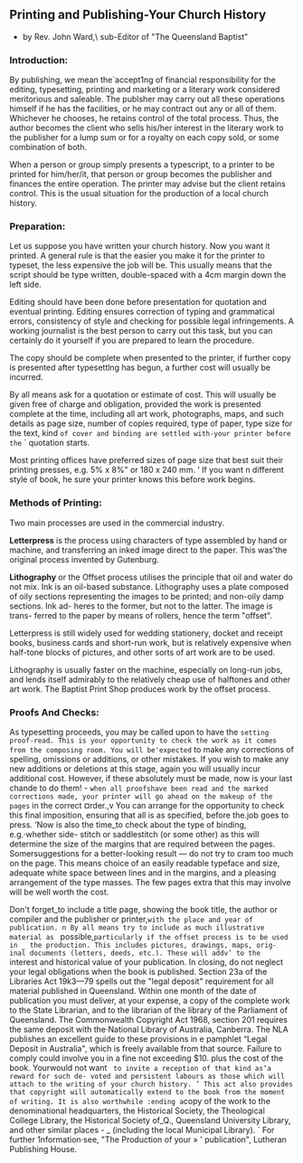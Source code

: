 ## Printing and Publishing-Your Church History
- by Rev. John Ward,\\
 sub-Editor of "The Queensland Baptist"
 
### Introduction:

By publishing, we mean the`accept1ng of financial responsibility
for the editing, typesetting, printing and marketing or a
literary work considered meritorious and saleable. The publsher 
may carry out all these operations himself if he has
the facilities, or he may contract out any or all of them.
Whichever he chooses, he retains control of the total process.
Thus, the author becomes the client who sells his/her interest
in the literary work to the publisher for a lump sum or for
a royalty on each copy sold, or some combination of both.

When a person or group simply presents a typescript, to a
printer to be printed for him/her/it, that person or group
becomes the publisher and finances the entire operation.
The printer may advise but the client retains control. This
is the usual situation for the production of a local church
history.

### Preparation:

Let us suppose you have written your church history. Now you 
want it printed. A general rule is that the easier you make
it for the printer to typeset, the less expensive the job
will be. This usually means that the script should be type
written, double-spaced with a 4cm margin down the left side.

Editing should have been done before presentation for quotation
and eventual printing. Editing ensures correction of typing
and grammatical errors, consistency of style and checking for
possible legal infringements. A working journalist is the best
person to carry out this task, but you can certainly do it yourself 
if you are prepared to learn the procedure.

The copy should be complete when presented to the printer, if
further copy is presented after typesettlng has begun, a further
cost will usually be incurred.

By all means ask for a quotation or estimate of cost. This 
will usually be given free of charge and obligation, provided
the work is presented complete at the time, including all art
work, photographs, maps, and such details as page size, number
of copies required, type of paper, type size for the text, kind `
of cover and binding are settled with-your printer before the ` `
quotation starts.

Most printing offices have preferred sizes of page size that
best suit their printing presses, e.g. 5% x 8%" or 180 x 240 mm. ‘
If you want n different style of book, he sure your printer
knows this before work begins.

### Methods of Printing:

Two main processes are used in the commercial industry.

**Letterpress** is the process using characters of type assembled
by hand or machine, and transferring an inked image direct
to the paper. This was’the original process invented by
Gutenburg.

**Lithography** or the Offset process utilises the principle that
oil and water do not mix. Ink is an oil-based substance.
Lithography uses a plate composed of oily sections representing
the images to be printed; and non-oily damp sections. Ink ad-
heres to the former, but not to the latter. The image is trans-
ferred to the paper by means of rollers, hence the term "offset".

Letterpress is still widely used for wedding stationery, docket
and receipt books, business cards and short-run work, but is
relatively expensive when half-tone blocks of pictures, and other
sorts of art work are to be used.

Lithography is usually faster on the machine, especially on
long-run jobs, and lends itself admirably to the relatively
cheap use of halftones and other art work. The Baptist Print
Shop produces work by the offset process.

### Proofs And Checks:

As typesetting proceeds, you may be called upon to have the `
setting proof-read. This is your opportunity to check the
work as it comes from the composing room. You will be'expected `
to make any corrections of spelling, omissions or additions,
or other mistakes. If you wish to make any new additions or
deletions at this stage, again you will usually incur
additional cost. However, if these absolutely must be made,
now is your last chande to do them! - `
when all proofshave been read and the marked corrections
made, your printer will go ahead on the makeup of the pages `
in the correct ¤rder.,v You can arrange for the opportunity
to check this final imposition, ensuring that all is as
specified, before the.job goes to press. ’Now is also the
time_to check about the type of binding, e.g.·whether side-
stitch or saddlestitch (or some other) as this will determine
the size of the margins that are required between the pages.
Somersuggestions for a better-looking result — do not try
to cram too much on the page. This means choice of an easily
readable typeface and size, adequate white space between lines
and in the margins, and a pleasing arrangement of the type
masses. The few pages extra that this may involve will be
well worth the cost.

Don't forget_to include a title page, showing the book title,
the author or compiler and the publisher or printer,`with
the place and year of publication. n
By all means try to include as much illustrative material as
` possible,`particularly if the offset process is to be used in
_ the production. This includes pictures, drawings, maps, orig-
inal documents (letters, deeds, etc.). These will addv’ to the `
interest and historical value of your publication.
In closing, do not neglect your legal obligations when the
book is published. Section 23a of the Libraries Act 19k3—79
spells out the "legal deposit" requirement for all material
published in Queensland. Within one month of the date of
publication you must deliver, at your expense, a copy of the
complete work to the State Librarian, and to the librarian of
the library of the Parliament of Queensland. The Commonwealth
Copyright Act 1968, section 201 requires the same deposit with
the·National Library of Australia, Canberra. The NLA publishes
an excellent guide to these provisions in e pamphlet “Legal
Deposit in Australia", which is freely available from that
source. Failure to comply could involve you in a fine not
exceeding $10. plus the cost of the book. Yourwould not want `
to invite a reception of that kind as‘a reward for such de-
voted and persistent labours as those which will attach to
the writing of your church history. ’
This act also provides that copyright will automatically
extend to the book from the moment of writing.
It is also worthwhile :ending a`copy of the work to the
denominational headquarters, the Historical Society, the
Theological College Library, the Historical Society of_Q.,
Queensland University Library, and other similar places -
_ (including the local Municipal Library). `
For further 1nformation·see, "The Production of your »
' publication", Lutheran Publishing House.